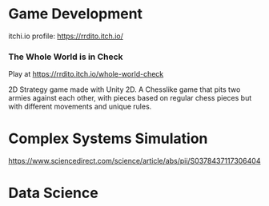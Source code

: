 # Game Development

itchi.io profile:      https://rrdito.itch.io/

### The Whole World is in Check

Play at https://rrdito.itch.io/whole-world-check

2D Strategy game made with Unity 2D. A Chesslike game that pits two armies against each other, with pieces based on regular chess pieces but with different movements and unique rules.


# Complex Systems Simulation

https://www.sciencedirect.com/science/article/abs/pii/S0378437117306404



# Data Science
